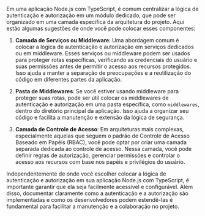 Em uma aplicação Node.js com TypeScript, é comum centralizar a lógica de autenticação e autorização em um módulo dedicado, que pode ser organizado em uma camada específica da arquitetura do projeto. Aqui estão algumas sugestões de onde você pode colocar esses componentes:

1. **Camada de Serviços ou Middleware**: Uma abordagem comum é colocar a lógica de autenticação e autorização em serviços dedicados ou em middleware. Esses serviços ou middleware podem ser usados para proteger rotas específicas, verificando as credenciais do usuário e suas permissões antes de permitir o acesso aos recursos protegidos. Isso ajuda a manter a separação de preocupações e a reutilização do código em diferentes partes da aplicação.

2. **Pasta de Middlewares**: Se você estiver usando middleware para proteger suas rotas, pode ser útil colocar os middlewares de autenticação e autorização em uma pasta específica, como `middlewares`, dentro do diretório principal da aplicação. Isso ajuda a organizar seu código e facilita a manutenção e extensão da lógica de segurança.

3. **Camada de Controle de Acesso**: Em arquiteturas mais complexas, especialmente aquelas que seguem o padrão de Controle de Acesso Baseado em Papéis (RBAC), você pode optar por criar uma camada separada dedicada ao controle de acesso. Nessa camada, você pode definir regras de autorização, gerenciar permissões e controlar o acesso aos recursos com base nos papéis e privilégios do usuário.

Independentemente de onde você escolher colocar a lógica de autenticação e autorização em sua aplicação Node.js com TypeScript, é importante garantir que ela seja facilmente acessível e configurável. Além disso, documentar claramente como a autenticação e a autorização são implementadas e como os desenvolvedores podem estendê-las é fundamental para facilitar a manutenção e a colaboração no projeto.
